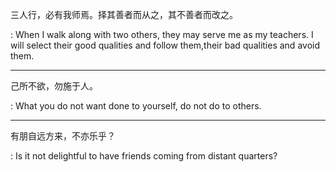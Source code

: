 三人行，必有我师焉。择其善者而从之，其不善者而改之。

:   When I walk along with two others, they may serve me as my teachers. I will
    select their good qualities and follow them,their bad qualities and avoid them.

---

己所不欲，勿施于人。

:   What you do not want done to yourself, do not do to others.

---

有朋自远方来，不亦乐乎？

:   Is it not delightful to have friends coming from distant quarters?
